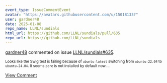 ```yaml
---
event_type: IssueCommentEvent
avatar: "https://avatars.githubusercontent.com/u/15018133?"
user: gardner48
date: 2025-01-08
repo_name: LLNL/sundials
html_url: https://github.com/LLNL/sundials/pull/635
repo_url: https://github.com/LLNL/sundials
---
```


<a href='https://github.com/gardner48' target='_blank'>gardner48</a> commented on issue <a href='https://github.com/LLNL/sundials/pull/635' target='_blank'>LLNL/sundials#635</a>.

<small>Looks like the Swig test is failing because of `ubuntu-latest` switching from `ubuntu-22.04` to `ubuntu-24.04`. It seems `pcre` is not installed by default now....</small>

<a href='https://github.com/LLNL/sundials/pull/635' target='_blank'>View Comment</a>